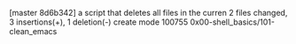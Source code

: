 [master 8d6b342] a script that deletes all files in the curren
 2 files changed, 3 insertions(+), 1 deletion(-)
 create mode 100755 0x00-shell_basics/101-clean_emacs
